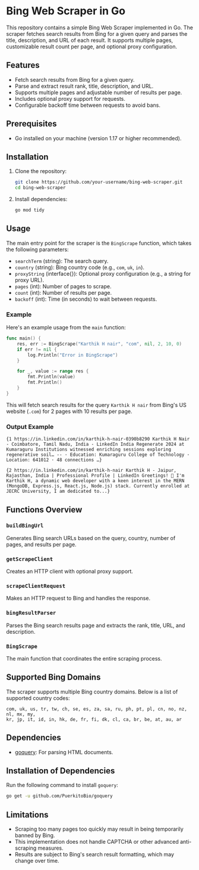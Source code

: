 # Bing Web Scraper in Go

This repository contains a simple Bing Web Scraper implemented in Go. The scraper fetches search results from Bing for a given query and parses the title, description, and URL of each result. It supports multiple pages, customizable result count per page, and optional proxy configuration.

## Features

- Fetch search results from Bing for a given query.
- Parse and extract result rank, title, description, and URL.
- Supports multiple pages and adjustable number of results per page.
- Includes optional proxy support for requests.
- Configurable backoff time between requests to avoid bans.

## Prerequisites

- Go installed on your machine (version 1.17 or higher recommended).

## Installation

1. Clone the repository:
    
    ```bash
    git clone https://github.com/your-username/bing-web-scraper.git
    cd bing-web-scraper
    
    ```
    
2. Install dependencies:
    
    ```bash
    go mod tidy
    
    ```
    

## Usage

The main entry point for the scraper is the `BingScrape` function, which takes the following parameters:

- `searchTerm` (string): The search query.
- `country` (string): Bing country code (e.g., `com`, `uk`, `in`).
- `proxyString` (interface{}): Optional proxy configuration (e.g., a string for proxy URL).
- `pages` (int): Number of pages to scrape.
- `count` (int): Number of results per page.
- `backoff` (int): Time (in seconds) to wait between requests.

### Example

Here's an example usage from the `main` function:

```go
func main() {
    res, err := BingScrape("Karthik H nair", "com", nil, 2, 10, 0)
    if err != nil {
        log.Println("Error in BingScrape")
    }

    for _, value := range res {
        fmt.Println(value)
        fmt.Println()
    }
}

```

This will fetch search results for the query `Karthik H nair` from Bing's US website (`.com`) for 2 pages with 10 results per page.

### Output Example

```
{1 https://in.linkedin.com/in/karthik-h-nair-0390b8290 Karthik H Nair - Coimbatore, Tamil Nadu, India - LinkedIn India Regenerate 2024 at Kumaraguru Institutions witnessed enriching sessions exploring regenerative soil… -- · Education: Kumaraguru College of Technology · Location: 641012 · 48 connections …}

{2 https://in.linkedin.com/in/karthik-h-nair Karthik H - Jaipur, Rajasthan, India | Professional Profile | LinkedIn Greetings! 👋 I'm Karthik H, a dynamic web developer with a keen interest in the MERN (MongoDB, Express.js, React.js, Node.js) stack. Currently enrolled at JECRC University, I am dedicated to...}
```

## Functions Overview

### `buildBingUrl`

Generates Bing search URLs based on the query, country, number of pages, and results per page.

### `getScrapeClient`

Creates an HTTP client with optional proxy support.

### `scrapeClientRequest`

Makes an HTTP request to Bing and handles the response.

### `bingResultParser`

Parses the Bing search results page and extracts the rank, title, URL, and description.

### `BingScrape`

The main function that coordinates the entire scraping process.

## Supported Bing Domains

The scraper supports multiple Bing country domains. Below is a list of supported country codes:

```
com, uk, us, tr, tw, ch, se, es, za, sa, ru, ph, pt, pl, cn, no, nz, nl, mx, my,
kr, jp, it, id, in, hk, de, fr, fi, dk, cl, ca, br, be, at, au, ar

```

## Dependencies

- [goquery](https://github.com/PuerkitoBio/goquery): For parsing HTML documents.

## Installation of Dependencies

Run the following command to install `goquery`:

```bash
go get -u github.com/PuerkitoBio/goquery

```

## Limitations

- Scraping too many pages too quickly may result in being temporarily banned by Bing.
- This implementation does not handle CAPTCHA or other advanced anti-scraping measures.
- Results are subject to Bing's search result formatting, which may change over time.

##